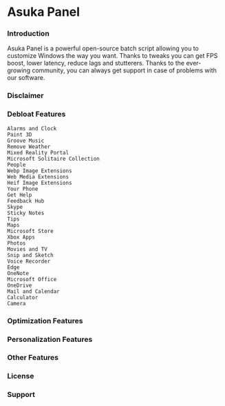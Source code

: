 # Asuka Panel

### Introduction
Asuka Panel is a powerful open-source batch script allowing you to customize Windows the way you want. Thanks to tweaks you can get FPS boost, lower latency, reduce lags and stutterers.
Thanks to the ever-growing community, you can always get support in case of problems with our software.

### Disclaimer

### Debloat Features
```
Alarms and Clock
Paint 3D
Groove Music
Remove Weather
Mixed Reality Portal
Microsoft Solitaire Collection
People
Webp Image Extensions
Web Media Extensions
Heif Image Extensions
Your Phone
Get Help
Feedback Hub
Skype
Sticky Notes
Tips
Maps
Microsoft Store
Xbox Apps
Photos
Movies and TV
Snip and Sketch
Voice Recorder
Edge
OneNote
Microsoft Office
OneDrive
Mail and Calendar
Calculator
Camera
```

### Optimization Features

### Personalization Features 

### Other Features

### License

### Support
